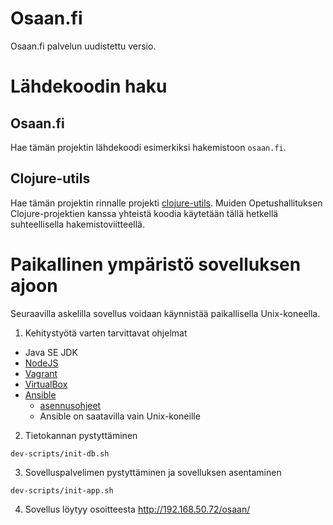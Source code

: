 Osaan.fi 
========

Osaan.fi palvelun uudistettu versio. 

# Lähdekoodin haku

## Osaan.fi

Hae tämän projektin lähdekoodi esimerkiksi hakemistoon `osaan.fi`.

## Clojure-utils

Hae tämän projektin rinnalle projekti [clojure-utils](https://github.com/Opetushallitus/clojure-utils). Muiden Opetushallituksen Clojure-projektien kanssa yhteistä koodia käytetään tällä hetkellä suhteellisella hakemistoviitteellä.

# Paikallinen ympäristö sovelluksen ajoon

Seuraavilla askelilla sovellus voidaan käynnistää paikallisella Unix-koneella.

1. Kehitystyötä varten tarvittavat ohjelmat
  - Java SE JDK
  - [NodeJS](https://nodejs.org/)
  - [Vagrant](https://www.vagrantup.com/)
  - [VirtualBox](https://www.virtualbox.org/)
  - [Ansible](http://www.ansible.com/)
      - [asennusohjeet](http://docs.ansible.com/ansible/intro_installation.html)
      - Ansible on saatavilla vain Unix-koneille
2. Tietokannan pystyttäminen

  ```
  dev-scripts/init-db.sh
  ```
3. Sovelluspalvelimen pystyttäminen ja sovelluksen asentaminen

  ```
  dev-scripts/init-app.sh
  ```
4. Sovellus löytyy osoitteesta http://192.168.50.72/osaan/
